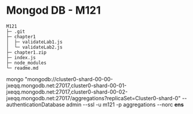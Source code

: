 # Mongod DB - M121

```
M121
├─ .git
├─ chapter1
│  ├─ validateLab1.js
│  └─ validateLab2.js
├─ chapter1.zip
├─ index.js
├─ node_modules
└─ readme.md

```
mongo "mongodb://cluster0-shard-00-00-jxeqq.mongodb.net:27017,cluster0-shard-00-01-jxeqq.mongodb.net:27017,cluster0-shard-00-02-jxeqq.mongodb.net:27017/aggregations?replicaSet=Cluster0-shard-0" --authenticationDatabase admin --ssl -u m121 -p aggregations --norc
**ens**
